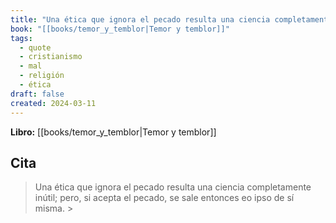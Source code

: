 ```yaml
---
title: "Una ética que ignora el pecado resulta una ciencia completamente inútil; pero, s..."
book: "[[books/temor_y_temblor|Temor y temblor]]"
tags:
  - quote
  - cristianismo
  - mal
  - religión
  - ética
draft: false
created: 2024-03-11
---
```


**Libro:** [[books/temor_y_temblor|Temor y temblor]]

## Cita
> Una ética que ignora el pecado resulta una ciencia completamente inútil; pero, si acepta el pecado, se sale entonces eo ipso de sí misma. >
